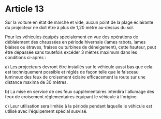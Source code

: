 # Article 13

Sur la voiture en état de marche et vide, aucun point de la plage éclairante du projecteur ne doit être à plus de 1,20 mètre au-dessus du sol.

Pour les véhicules équipés spécialement en vue des opérations de déblaiement des chaussées en période hivernale (lames rabots, lames biaises ou étraves, fraises ou turbines de déneigement), cette hauteur, peut être dépassée sans toutefois excéder 3 mètres maximum dans les conditions ci-après :

a) Les projecteurs devront être installés sur le véhicule aussi bas que cela est techniquement possible et réglés de façon telle que le faisceau lumineux des feux de croisement éclaire efficace­ment la route sur une distance maxima de 30 mètres.

b) La mise en service de ces feux supplémentaires interdira l'allumage des feux de croisement réglementaires équipant le véhicule à l'origine.

c) Leur utilisation sera limitée à la période pendant laquelle le véhicule est utilisé avec l'équipement spécial susvisé.

